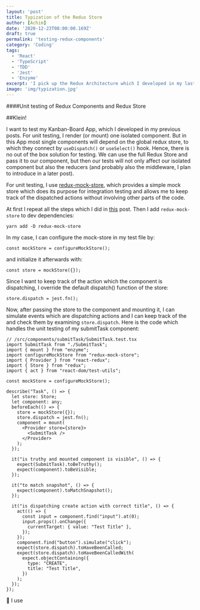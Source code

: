 ```yaml
---
layout: 'post'
title: Typization of the Redux Store
author: [Achim]
date: '2020-12-23T08:00:00.169Z'
draft: true
permalink: 'testing-redux-components'
category: 'Coding'
tags:
  - 'React'
  - 'TypeScript'
  - 'TDD'
  - 'Jest'
  - 'Enzyme'
excerpt: 'I pick up the Redux Architecture which I developed in my last two posts and show how to obtain a typization of the Redux hooks. For this, I introduce and explain discriminated union types.'
image: 'img/typization.jpg'
---
```


####Unit testing of Redux Components and Redux Store

##Klein!

I want to test my Kanban-Board App, which I developed in my previous posts. For unit testing, I render (or mount) one isolated component. But in this App most single components will depend on the global redux store, to which they connect by `useDispatch()` or `useSelect()` hook. Hence, there is no out of the box solution for testing. We can use the full Redux Store and pass it to our component, but then our tests will not only affect our isolated component but also the reducers (and probably also the middleware, I plan to introduce in a later post).

For unit testing, I use [redux-mock-store](https://github.com/reduxjs/redux-mock-store), which provides a simple mock store which does its purpose for integration testing and allows me to keep track of the dispatched actions without involving other parts of the code.

At first I repeat all the steps which I did in [this](testing-a-react-library) post. Then I add `redux-mock-store` to dev dependencies:

```
yarn add -D redux-mock-store
```

In my case, I can configure the mock-store in my test file by:

```
const mockStore = configureMockStore();
```

and initialize it afterwards with:

```
const store = mockStore({});
```

Since I want to keep track of the action which the component is dispatching, I override the default dispatch() function of the store:

```
store.dispatch = jest.fn();
```

Now, after passing the store to the component and mounting it, I can simulate events which are dispatching actions and I can keep track of the and check them by examining `store.dispatch`. Here is the code which handles the unit testing of my submitTask component:

```typescript{numberLines:0}
// /src/components/submitTask/SubmitTask.test.tsx
import SubmitTask from "./SubmitTask";
import { mount } from "enzyme";
import configureMockStore from "redux-mock-store";
import { Provider } from "react-redux";
import { Store } from "redux";
import { act } from "react-dom/test-utils";

const mockStore = configureMockStore();

describe("Task", () => {
  let store: Store;
  let component: any;
  beforeEach(() => {
    store = mockStore({});
    store.dispatch = jest.fn();
    component = mount(
      <Provider store={store}>
        <SubmitTask />
      </Provider>
    );
  });

  it("is truthy and mounted component is visible", () => {
    expect(SubmitTask).toBeTruthy();
    expect(component).toBeVisible;
  });

  it("to match snapshot", () => {
    expect(component).toMatchSnapshot();
  });

  it("is dispatching create action with correct title", () => {
    act(() => {
      const input = component.find("input").at(0);
      input.props().onChange({
        currentTarget: { value: "Test Title" },
      });
    });
    component.find("button").simulate("click");
    expect(store.dispatch).toHaveBeenCalled;
    expect(store.dispatch).toHaveBeenCalledWith(
      expect.objectContaining({
        type: "CREATE",
        title: "Test Title",
      })
    );
  });
});
```


I use

